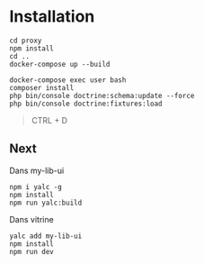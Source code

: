 # Installation
```
cd proxy
npm install
cd ..
docker-compose up --build

docker-compose exec user bash
composer install
php bin/console doctrine:schema:update --force
php bin/console doctrine:fixtures:load
```
> CTRL + D


## Next
Dans my-lib-ui
```
npm i yalc -g
npm install
npm run yalc:build
```
Dans vitrine
```
yalc add my-lib-ui
npm install
npm run dev
```